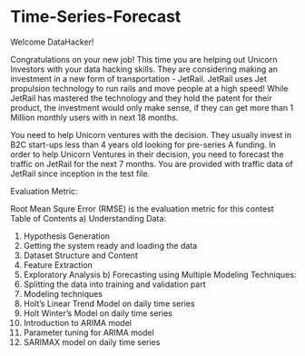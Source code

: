# Time-Series-Forecast

Welcome DataHacker!
 
Congratulations on your new job! This time you are helping out Unicorn Investors with your data hacking skills. They are considering making an investment in a new form of transportation - JetRail. JetRail uses Jet propulsion technology to run rails and move people at a high speed! While JetRail has mastered the technology and they hold the patent for their product, the investment would only make sense, if they can get more than 1 Million monthly users with in next 18 months.
 
You need to help Unicorn ventures with the decision. They usually invest in B2C start-ups less than 4 years old looking for pre-series A funding. In order to help Unicorn Ventures in their decision, you need to forecast the traffic on JetRail for the next 7 months. You are provided with traffic data of JetRail since inception in the test file.

Evaluation Metric:

Root Mean Squre Error (RMSE) is the evaluation metric for this contest
Table of Contents
a) Understanding Data:
1) Hypothesis Generation
2) Getting the system ready and loading the data
3) Dataset Structure and Content
4) Feature Extraction
5) Exploratory Analysis
b) Forecasting using Multiple Modeling Techniques:
1) Splitting the data into training and validation part
2) Modeling techniques
3) Holt’s Linear Trend Model on daily time series
4) Holt Winter’s Model on daily time series
5) Introduction to ARIMA model
6) Parameter tuning for ARIMA model
7) SARIMAX model on daily time series
                

